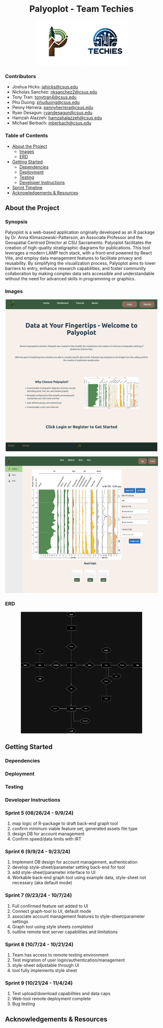<h1 align="center">Palyoplot - Team Techies</h1>
<p align="center">
<img src="images/PalyoplotLogo_NoBackground.png" alt="Product Logo" width="150" height="150">
<img src="images/TeamTechiesLogo_Transparent.png" alt="Team Techies Logo" width="150" height="150">
</p>

### Contributors
- Joshua Hicks: jahicks@csus.edu
- Nicholas Sanchez: nksanchez2@csus.edu
- Tony Tran: tonytran4@csus.edu
- Phu Duong: phuduong@csus.edu
- Penny Herrera: pennyherrera@csus.edu
- Ryan Desagun: ryandesagun@csus.edu
- Hamzah Alazzeh: hamzahalazzeh@csus.edu
- Michael Berbach: mberbach@csus.edu

### Table of Contents
- [About the Project](#about-the-project)
  - [Images](#images)
  - [ERD](#erd) 
- [Getting Started](#getting-started)
  - [Dependencies](#dependencies)
  - [Deployment](#deployment)
  - [Testing](#testing)
  - [Developer Instructions](#developer-instructions)
- [Sprint Timeline](#sprint-timeline)
- [Acknowledgements & Resources](#acknowledgements--resources)

## About the Project 
### Synopsis
Palyoplot is a web-based application originally developed as an R package by Dr. Anna Klimaszewski-Patterson, an Associate Professor and the Geospatial Centroid Director at CSU Sacramento. Palyoplot facilitates the creation of high-quality stratigraphic diagrams for publications. This tool leverages a modern LAMP tech stack, with a front-end powered by React Vite, and employ data management features to facilitate privacy and reusability. By simplifying the visualization process, Palyoplot aims to lower barriers to entry, enhance research capabilities, and foster community collaboration by making complex data sets accessible and understandable without the need for advanced skills in programming or graphics.
### Images
<p align="center">
<img src="images/home.png" alt="Website Home" width="500" height="500">
</p>
<p align="center">
<img src="images/Dashboard_Graph.png" alt="Website Dash" width="750" height="450">
</p>

### ERD
<p align="center">
<img src="images/ERD.png" alt="ERD Diagram" width="400" height="400">
</p>

## Getting Started
### Dependencies
### Deployment
### Testing
### Developer Instructions

### Sprint 5 (08/26/24 - 9/9/24)

1. map logic of R-package to draft back-end graph tool
2. confirm minimum viable feature set, generated assets file type
3. design DB for account management
4. Confirm speed/data limits with IRT

### Sprint 6 (9/9/24 - 9/23/24)

1. Implement DB design for account management, authentication
2. develop style-sheet/parameter setting back-end for tool
3. add style-sheet/parameter interface to UI
4. Workable back-end graph tool using example data, style-sheet not necessary (aka default mode)

### Sprint 7 (9/23/24 - 10/7/24)

1. Full confirmed feature set added to UI
2. Connect graph-tool to UI, default mode
3. associate account management features to style-sheet/parameter settings
4. Graph tool using style sheets completed
5. outline remote test server capabilities and limitations

### Sprint 8 (10/7/24 - 10/21/24)

1. Team has access to remote testing environment
2. Test migration of user login/authentication/management
3. style-sheet adjustable through UI
4. tool fully implements style sheet

### Sprint 9 (10/21/24 - 11/4/24)

1. Test upload/download capabilities and data caps
2. Web-tool remote deployment complete
3. Bug testing

## Acknowledgements & Resources
